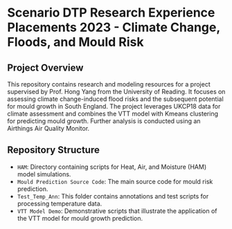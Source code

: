 # Scenario DTP Research Experience Placements 2023 - Climate Change, Floods, and Mould Risk 

## Project Overview
This repository contains research and modeling resources for a project supervised by Prof. Hong Yang from the University of Reading. It focuses on assessing climate change-induced flood risks and the subsequent potential for mould growth in South England. The project leverages UKCP18 data for climate assessment and combines the VTT model with Kmeans clustering for predicting mould growth. Further analysis is conducted using an Airthings Air Quality Monitor.

## Repository Structure
- `HAM`: Directory containing scripts for Heat, Air, and Moisture (HAM) model simulations.
- `Mould Prediction Source Code`: The main source code for mould risk prediction.
- `Test_Temp_Ann`: This folder contains annotations and test scripts for processing temperature data.
- `VTT Model Demo`: Demonstrative scripts that illustrate the application of the VTT model for mould growth prediction.

